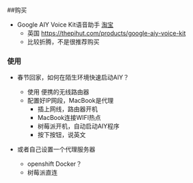 ##购买
- Google AIY Voice Kit语音助手 [淘宝](https://item.taobao.com/item.htm?spm=a1z09.2.0.0.5ff3f977LungAA&id=560254057675&_u=8envdkb13fe) 
    - 英国 https://thepihut.com/products/google-aiy-voice-kit
    - 比较折腾，不是很推荐购买

### 使用

- 春节回家，如何在陌生环境快速启动AIY？
    - 使用 便携的无线路由器
    - 配置好IP网段，MacBook是代理
        - 插上网线，路由器开机
        - MacBook连接WIFI热点
        - 树莓派开机，自动启动AIY程序
        - 按下按钮，说英文
        
- 或者自己设置一个代理服务器
    - openshift Docker？
    - 树莓派直连